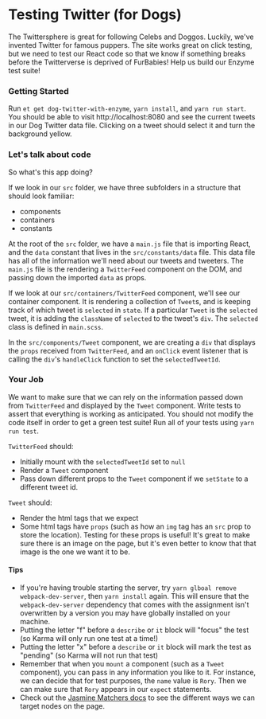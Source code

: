 # Testing Twitter (for Dogs)

The Twittersphere is great for following Celebs and Doggos. Luckily, we've invented Twitter for famous puppers. The site works great on click testing, but we need to test our React code so that we know if something breaks before the Twitterverse is deprived of FurBabies! Help us build our Enzyme test suite!

### Getting Started
Run `et get dog-twitter-with-enzyme`, `yarn install`, and `yarn run start`. You should be able to visit http://localhost:8080 and see the current tweets in our Dog Twitter data file. Clicking on a tweet should select it and turn the background yellow.

### Let's talk about code

So what's this app doing?

If we look in our `src` folder, we have three subfolders in a structure that should look familiar:
* components
* containers
* constants

At the root of the `src` folder, we have a `main.js` file that is importing React, and the `data` constant that lives in the `src/constants/data` file. This data file has all of the information we'll need about our tweets and tweeters. The `main.js` file is the rendering a `TwitterFeed` component on the DOM, and passing down the imported `data` as props.

If we look at our `src/containers/TwitterFeed` component, we'll see our container component. It is rendering a collection of `Tweet`s, and is keeping track of which tweet is `selected` in `state`. If a particular `Tweet` is the `selected` tweet, it is adding the `className` of `selected` to the tweet's `div`. The `selected` class is defined in `main.scss`.

In the `src/components/Tweet` component, we are creating a `div` that displays the `props` received from `TwitterFeed`, and an `onClick` event listener that is calling the `div`'s `handleClick` function to set the `selectedTweetId`.

### Your Job

We want to make sure that we can rely on the information passed down from `TwitterFeed` and displayed by the `Tweet` component. Write tests to assert that everything is working as anticipated. You should not modify the code itself in order to get a green test suite! Run all of your tests using `yarn run test`.

`TwitterFeed` should:
* Initially mount with the `selectedTweetId` set to `null`
* Render a `Tweet` component
* Pass down different props to the `Tweet` component if we `setState` to a different tweet id.

`Tweet` should:
* Render the html tags that we expect
* Some html tags have `props` (such as how an `img` tag has an `src` prop to store the location). Testing for these props is useful! It's great to make sure there is an image on the page, but it's even better to know that that image is the one we want it to be.

#### Tips
* If you're having trouble starting the server, try `yarn glboal remove  webpack-dev-server`, then `yarn install` again.  This will ensure that the `webpack-dev-server` dependency that comes with the assignment isn't overwritten by a version you may have globally installed on your machine.
* Putting the letter "f" before a `describe` or `it` block will "focus" the test (so Karma will only run one test at a time!)
* Putting the letter "x" before a `describe` or `it` block will mark the test as "pending" (so Karma will not run that test)
* Remember that when you `mount` a component (such as a `Tweet` component), you can pass in any information you like to it. For instance, we can decide that for test purposes, the `name` value is `Rory`. Then we can make sure that `Rory` appears in our `expect` statements.
* Check out the [Jasmine Matchers docs](https://github.com/blainekasten/enzyme-matchers) to see the different ways we can target nodes on the page.
